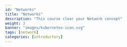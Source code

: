 ```yaml
---
id: "Networks"
title: "Networks"
description: "This course clear your Network concept"
weight: 3
banner: "images/kubernetes-icon.svg"
tags: [network]
categories: [introductory]
---
```

